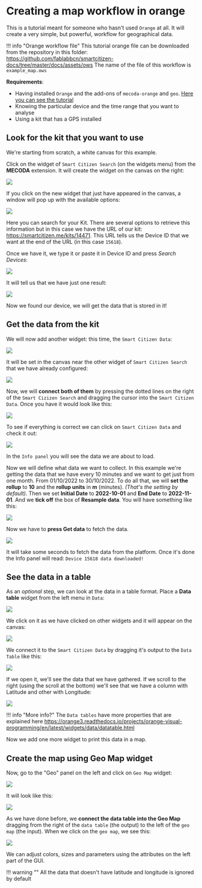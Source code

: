 # Creating a map workflow in orange

This is a tutorial meant for someone who hasn't used `Orange` at all. It will create a very simple, but powerful, workflow for geographical data. 

!!! info "Orange workflow file"
	This tutorial orange file can be downloaded from the repository in this folder: https://github.com/fablabbcn/smartcitizen-docs/tree/master/docs/assets/ows
	The name of the file of this workflow is `example_map.ows `

**Requirements**:

* Having installed `Orange` and the add-ons of `mecoda-orange` and `geo`. [Here you can see the tutorial](Configure%20Orange%20Data%20Analysis.md)
* Knowing the particular device and the time range that you want to analyse
* Using a kit that has a GPS installed

## Look for the kit that you want to use

We're starting from scratch, a white canvas for this example. 

Click on the widget of `Smart Citizen Search` (on the widgets menu) from the **MECODA** extension. It will create the widget on the canvas on the right:

![](https://i.imgur.com/NdgHPlx.png)

If you click on the new widget that just have appeared in the canvas, a window will pop up with the available options:

![](https://i.imgur.com/H2OGEBv.png)

Here you can search for your Kit. There are several options to retrieve this information but in this case we have the URL of our kit: https://smartcitizen.me/kits/14471. This URL tells us the Device ID that we want at the end of the URL (in this case `15618`).

Once we have it, we type it or paste it in Device ID and press _Search Devices_:

![](https://i.imgur.com/k55Czxv.png)

It will tell us that we have just one result: 

![](https://i.imgur.com/bLJAjMN.png)

Now we found our device, we will get the data that is stored in it!

## Get the data from the kit

We will now add another widget: this time, the `Smart Citizen Data`:

![](https://i.imgur.com/HNGLmeB.png)

It will be set in the canvas near the other widget of `Smart Citizen Search` that we have already configured:

![](https://i.imgur.com/Ds2PQ2b.png)

Now, we will **connect both of them** by pressing the dotted lines on the right of the `Smart Cizizen Search` and dragging the cursor into the `Smart Citizen Data`. Once you have it would look like this: 

![](https://i.imgur.com/DD63yLw.png)

To see if everything is correct we can click on `Smart Citizen Data` and check it out:

![](https://i.imgur.com/3jTD66H.png)

In the `Info panel` you will see the data we are about to load.

Now we will define what data we want to collect. In this example we're getting the data that we have every 10 minutes and we want to get just from one month. From 01/10/2022 to 30/10/2022. To do all that, we will **set the rollup** to **10** and the **rollup units** in **m** (minutes). _(That's the setting by default)_. Then we set **Initial Date** to **2022-10-01** and **End Date** to **2022-11-01**. And we **tick off** the box of **Resample data**. You will have something like this:

![](https://i.imgur.com/cOLbgFN.png)

Now we have to **press Get data** to fetch the data.

![](https://i.imgur.com/Ukd7KVq.png)

It will take some seconds to fetch the data from the platform. Once it's done the Info panel will read: `Device 15618 data downloaded!`

## See the data in a table

As an _optional_ step, we can look at the data in a table format. Place a **Data table** widget from the left menu in `Data`:

![](https://i.imgur.com/7Bdt52b.png)

We click on it as we have clicked on other widgets and it will appear on the canvas:

![](https://i.imgur.com/BO803hU.png)

We connect it to the `Smart Citizen Data` by dragging it's output to the `Data Table` like this:

![](https://i.imgur.com/HZxxq7s.png)

If we open it, we'll see the data that we have gathered. If we scroll to the right (using the scroll at the bottom) we'll see that we have a column with Latitude and other with Longitude:

![](https://i.imgur.com/SsyHdiv.png)

!!! info "More info?"
	The `Data tables` have more properties that are explained here https://orange3.readthedocs.io/projects/orange-visual-programming/en/latest/widgets/data/datatable.html

Now we add one more widget to print this data in a map. 

## Create the map using Geo Map widget

Now, go to the "Geo" panel on the left and click on `Geo Map` widget:

![](https://i.imgur.com/GJK2UbR.png)

It will look like this:

![](https://i.imgur.com/mmPkXPj.png)

As we have done before, we **connect the data table into the Geo Map** dragging from the right of the `data table` (the output) to the left of the `geo map` (the input). When we click on the `geo map`, we see this:

![](https://i.imgur.com/ThxWa1x.png)

We can adjust colors, sizes and parameters using the attributes on the left part of the GUI.

!!! warning ""
	All the data that doesn't have latitude and longitude is ignored by default
